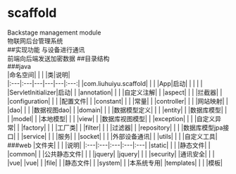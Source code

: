 # scaffold
Backstage management module  
物联网后台管理系统  
##实现功能
与设备进行通讯  
前端向后端发送加密数据
##目录结构  
###java  
|命名空间| | | |类|说明|  
|:---|:---|---|---|---|:---:|
|com.liuhuiyu.scaffold| | | |App|启动|
| | | | |ServletInitializer|启动|
|  |annotation| | | |自定义注解|
|  |aspect| | | |拦截器|
|  |configuration| | | |配置文件|
|  |constant| | | |常量|
|  |controller| | | |网站映射|
|  |dao| | | |数据视图dao|
|  |domain| | | |数据模型定义|
|  | |entity| | |数据库模型|
|  | |model| | |本地模型|
|  | |view| | |数据库视图模型|
|  |exception| | | |自定义异常|
|  |factory| | | |工厂类|
|  |filter| | | |过滤器|
|  |repository| | | |数据库模型jpa接口|
|  |service| | | |服务|
|  |socket| | | |外部设备通讯|
|  |utils| | | |自定义工具|
###web
|文件夹| | | |说明|
|:---|:---|:---|:---|:---|
|static| | | |静态文件|
| |common| | |公共静态文件|
| | |jquery| |jquery|
| | |security| |通讯安全|
| | |vue| |vue|
| |file| | |静态文件|
| |system| | |本系统专用|
|templates| | | |模板|